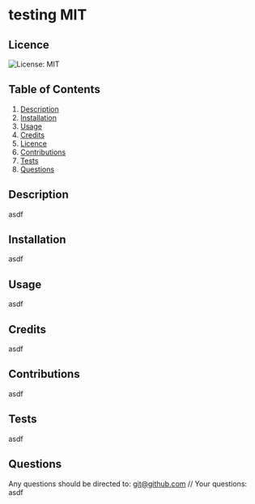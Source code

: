 # testing MIT
  
  ## Licence
  ![License: MIT](https://img.shields.io/badge/License-MIT-yellow.svg)

  ## Table of Contents
  1. [Description](#description)
  2. [Installation](#installation)
  3. [Usage](#usage)
  4. [Credits](#credits)
  5. [Licence](#licence)
  6. [Contributions](#contributions)
  7. [Tests](#tests)
  8. [Questions](#questions)

  ## Description
  asdf

  ## Installation
  asdf

  ## Usage
  asdf

  ## Credits
  asdf

  ## Contributions
  asdf

  ## Tests
  asdf

  ## Questions
  Any questions should be directed to: git@github.com
  // Your questions: asdf


